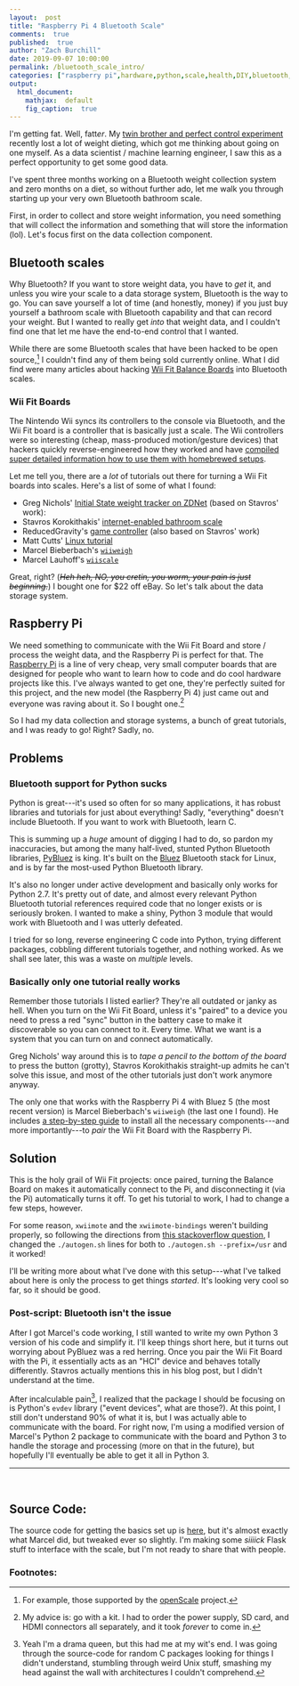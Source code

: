 ```yaml
---
layout:  post
title: "Raspberry Pi 4 Bluetooth Scale"
comments:  true
published:  true
author: "Zach Burchill"
date: 2019-09-07 10:00:00
permalink: /bluetooth_scale_intro/
categories: ["raspberry pi",hardware,python,scale,health,DIY,bluetooth,hack,"wii fit",wii]
output:
  html_document:
    mathjax:  default
    fig_caption:  true
---
```




I'm getting fat.  Well, fatt<em>er</em>. My [twin brother and perfect control experiment](https://andburch.github.io/about/) recently lost a lot of weight dieting, which got me thinking about going on one myself. As a data scientist / machine learning engineer, I saw this as a perfect opportunity to get some good data.

I've spent three months working on a Bluetooth weight collection system and zero months on a diet, so without further ado, let me walk you through starting up your very own Bluetooth bathroom scale. 

<!--more-->

First, in order to collect and store weight information, you need something that will collect the information and something that will store the information (lol). Let's focus first on the data collection component.

## Bluetooth scales

Why Bluetooth? If you want to store weight data, you have to _get_ it, and unless you wire your scale to a data storage system, Bluetooth is the way to go. You can save yourself a lot of time (and honestly, money) if you just buy yourself a bathroom scale with Bluetooth capability and that can record your weight. But I wanted to really get _into_ that weight data, and I couldn't find one that let me have the end-to-end control that I wanted.

While there are some Bluetooth scales that have been hacked to be open source,[^1] I couldn't find any of them being sold currently online. What I did find were many articles about hacking [Wii Fit Balance Boards](https://en.wikipedia.org/wiki/Wii_Balance_Board) into Bluetooth scales.

### Wii Fit Boards

The Nintendo Wii syncs its controllers to the console via Bluetooth, and the Wii Fit board is a controller that is basically just a scale. The Wii controllers were so interesting (cheap, mass-produced motion/gesture devices) that hackers quickly reverse-engineered how they worked and have [compiled super detailed information how to use them with homebrewed setups](https://wiibrew.org/wiki/Main_Page).

Let me tell you, there are a _lot_ of tutorials out there for turning a Wii Fit boards into scales. Here's a list of some of what I found:

 * Greg Nichols' [Initial State weight tracker on ZDNet](https://www.zdnet.com/article/diy-build-a-hackable-weight-tracking-scale-with-a-sense-of-humor-using-raspberry-pi/) (based on Stavros' work):
 * Stavros Korokithakis' [internet-enabled bathroom scale](https://www.stavros.io/posts/your-weight-online/)
 * ReducedGravity's [game controller](http://reducedgravity.net/wiipi/) (also based on Stavros' work)
 * Matt Cutts' [Linux tutorial](https://www.mattcutts.com/blog/linux-wii-balanceboard/)
 * Marcel Bieberbach's [`wiiweigh`](https://github.com/chaosbiber/wiiweigh)
 * Marcel Lauhoff's [`wiiscale`](https://github.com/irq0/wiiscale)

Great, right?  (~~_Heh heh, NO, you cretin, you worm, your pain is just beginning._~~)  I bought one for $22 off eBay. So let's talk about the data storage system.

## Raspberry Pi

We need something to communicate with the Wii Fit Board and store / process the weight data, and the Raspberry Pi is perfect for that. The [Raspberry Pi](https://www.raspberrypi.org/) is a line of very cheap, very small computer boards that are designed for people who want to learn how to code and do cool hardware projects like this. I've always wanted to get one, they're perfectly suited for this project, and the new model (the Raspberry Pi 4) just came out and everyone was raving about it. So I bought one.[^2]

So I had my data collection and storage systems, a bunch of great tutorials, and I was ready to go! Right? Sadly, no.

## Problems

### Bluetooth support for Python sucks

Python is great---it's used so often for so many applications, it has robust libraries and tutorials for just about everything! Sadly, "everything" doesn't include Bluetooth. If you want to work with Bluetooth, learn C.

This is summing up a _huge_ amount of digging I had to do, so pardon my inaccuracies, but among the many half-lived, stunted Python Bluetooth libraries, [PyBluez](https://github.com/pybluez/pybluez) is king. It's built on the [Bluez](http://www.bluez.org/) Bluetooth stack for Linux, and is by far the most-used Python Bluetooth library.

It's also no longer under active development and basically only works for Python 2.7. It's pretty out of date, and almost every relevant Python Bluetooth tutorial references required code that no longer exists or is seriously broken. I wanted to make a shiny, Python 3 module that would work with Bluetooth and I was utterly defeated. 

I tried for so long, reverse engineering C code into Python, trying different packages, cobbling different tutorials together, and nothing worked. As we shall see later, this was a waste on _multiple_ levels.

### Basically only one tutorial really works

Remember those tutorials I listed earlier? They're all outdated or janky as hell. When you turn on the Wii Fit Board, unless it's "paired" to a device you need to press a red "sync" button in the battery case to make it discoverable so you can connect to it. Every time. What we want is a system that you can turn on and connect automatically.

Greg Nichols' way around this is to _tape a pencil to the bottom of the board_ to press the button (grotty), Stavros Korokithakis straight-up admits he can't solve this issue, and most of the other tutorials just don't work anymore anyway.

The only one that works with the Raspberry Pi 4 with Bluez 5 (the most recent version) is Marcel Bieberbach's `wiiweigh` (the last one I found). He includes [a step-by-step guide](https://github.com/chaosbiber/wiiweigh#howto) to install all the necessary components---and more importantly---to _pair_ the Wii Fit Board with the Raspberry Pi.

## Solution

This is the holy grail of Wii Fit projects: once paired, turning the Balance Board on makes it automatically connect to the Pi, and disconnecting it (via the Pi) automatically turns it off. To get his tutorial to work, I had to change a few steps, however.

For some reason, `xwiimote` and the `xwiimote-bindings` weren't building properly, so following the directions from [this stackoverflow question](https://askubuntu.com/questions/633949/failed-to-build-xwiimote-bindings), I changed the `./autogen.sh` lines for both to `./autogen.sh --prefix=/usr` and it worked!

I'll be writing more about what I've done with this setup---what I've talked about here is only the process to get things _started_. It's looking very cool so far, so it should be good.

### Post-script: Bluetooth isn't the issue

After I got Marcel's code working, I still wanted to write my own Python 3 version of his code and simplify it. I'll keep things short here, but it turns out worrying about PyBluez was a red herring. Once you pair the Wii Fit Board with the Pi, it essentially acts as an "HCI" device and behaves totally differently. Stavros actually mentions this in his blog post, but I didn't understand at the time.

After incalculable pain[^3], I realized that the package I should be focusing on is Python's `evdev` library ("event devices", what are those?). At this point, I still don't understand 90% of what it is, but I was actually able to communicate with the board. For right now, I'm using a modified version of Marcel's Python 2 package to communicate with the board and Python 3 to handle the storage and processing (more on that in the future), but hopefully I'll eventually be able to get it all in Python 3.


<hr />
<br />

## Source Code:

The source code for getting the basics set up is [here](https://github.com/burchill/wiiweigh), but it's almost exactly what Marcel did, but tweaked ever so slightly. I'm making some _siiiick_ Flask stuff to interface with the scale, but I'm not ready to share that with people.

### Footnotes:

[^1]: For example, those supported by the [openScale](https://github.com/oliexdev/openScale) project.

[^2]: My advice is: go with a kit. I had to order the power supply, SD card, and HDMI connectors all separately, and it took _forever_ to come in.

[^3]: Yeah I'm a drama queen, but this had me at my wit's end. I was going through the source-code for random C packages looking for things I didn't understand, stumbling through weird Unix stuff, smashing my head against the wall with architectures I couldn't comprehend. 
